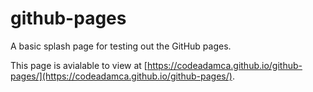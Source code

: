 # github-pages

A basic splash page for testing out the GitHub pages.

This page is avialable to view at [https://codeadamca.github.io/github-pages/](https://codeadamca.github.io/github-pages/).

